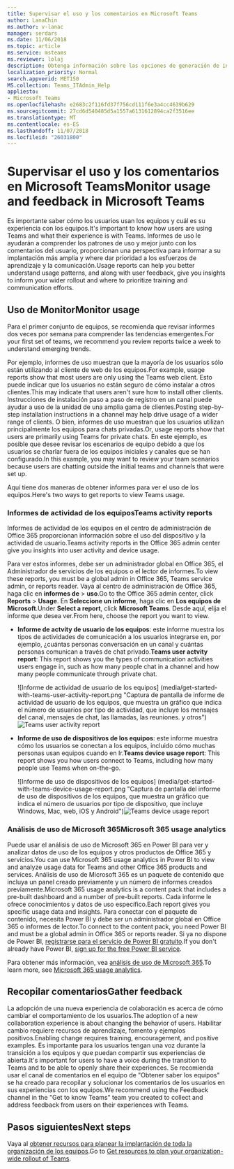 ```yaml
---
title: Supervisar el uso y los comentarios en Microsoft Teams
author: LanaChin
ms.author: v-lanac
manager: serdars
ms.date: 11/06/2018
ms.topic: article
ms.service: msteams
ms.reviewer: lolaj
description: Obtenga información sobre las opciones de generación de informes disponibles para ver cómo los usuarios usan Microsoft Teams y recopilan opiniones sobre experiencias de usuario.
localization_priority: Normal
search.appverid: MET150
MS.collection: Teams_ITAdmin_Help
appliesto:
- Microsoft Teams
ms.openlocfilehash: e2683c2f116fd37f756cd111f6e3a4cc4639b629
ms.sourcegitcommit: 27cd6d540485d5a1557a6131612894ca2f3516ee
ms.translationtype: MT
ms.contentlocale: es-ES
ms.lasthandoff: 11/07/2018
ms.locfileid: "26031800"
---
```

# <a name="monitor-usage-and-feedback-in-microsoft-teams"></a><span data-ttu-id="0591e-103">Supervisar el uso y los comentarios en Microsoft Teams</span><span class="sxs-lookup"><span data-stu-id="0591e-103">Monitor usage and feedback in Microsoft Teams</span></span>
<span data-ttu-id="0591e-104">Es importante saber cómo los usuarios usan los equipos y cuál es su experiencia con los equipos.</span><span class="sxs-lookup"><span data-stu-id="0591e-104">It's important to know how users are using Teams and what their experience is with Teams.</span></span> <span data-ttu-id="0591e-105">Informes de uso le ayudarán a comprender los patrones de uso y mejor junto con los comentarios del usuario, proporcionan una perspectiva para informar a su implantación más amplia y where dar prioridad a los esfuerzos de aprendizaje y la comunicación.</span><span class="sxs-lookup"><span data-stu-id="0591e-105">Usage reports can help you better understand usage patterns, and along with user feedback, give you insights to inform your wider rollout and where to prioritize training and communication efforts.</span></span>

## <a name="monitor-usage"></a><span data-ttu-id="0591e-106">Uso de Monitor</span><span class="sxs-lookup"><span data-stu-id="0591e-106">Monitor usage</span></span>
<span data-ttu-id="0591e-107">Para el primer conjunto de equipos, se recomienda que revisar informes dos veces por semana para comprender las tendencias emergentes.</span><span class="sxs-lookup"><span data-stu-id="0591e-107">For your first set of teams, we recommend you review reports twice a week to understand emerging trends.</span></span> 

<span data-ttu-id="0591e-108">Por ejemplo, informes de uso muestran que la mayoría de los usuarios sólo están utilizando al cliente de web de los equipos.</span><span class="sxs-lookup"><span data-stu-id="0591e-108">For example, usage reports show that most users are only using the Teams web client.</span></span> <span data-ttu-id="0591e-109">Esto puede indicar que los usuarios no están seguro de cómo instalar a otros clientes.</span><span class="sxs-lookup"><span data-stu-id="0591e-109">This may indicate that users aren't sure how to install other clients.</span></span> <span data-ttu-id="0591e-110">Instrucciones de instalación paso a paso de registro en un canal puede ayudar a uso de la unidad de una amplia gama de clientes.</span><span class="sxs-lookup"><span data-stu-id="0591e-110">Posting step-by-step installation instructions in a channel may help drive usage of a wider range of clients.</span></span> <span data-ttu-id="0591e-111">O bien, informes de uso muestran que los usuarios utilizan principalmente los equipos para chats privadas.</span><span class="sxs-lookup"><span data-stu-id="0591e-111">Or, usage reports show that users are primarily using Teams for private chats.</span></span> <span data-ttu-id="0591e-112">En este ejemplo, es posible que desee revisar los escenarios de equipo debido a que los usuarios se charlar fuera de los equipos iniciales y canales que se han configurado.</span><span class="sxs-lookup"><span data-stu-id="0591e-112">In this example, you may want to review your team scenarios because users are chatting outside the initial teams and channels that were set up.</span></span> 

<span data-ttu-id="0591e-113">Aquí tiene dos maneras de obtener informes para ver el uso de los equipos.</span><span class="sxs-lookup"><span data-stu-id="0591e-113">Here's two ways to get reports to view Teams usage.</span></span> 

### <a name="teams-activity-reports"></a><span data-ttu-id="0591e-114">Informes de actividad de los equipos</span><span class="sxs-lookup"><span data-stu-id="0591e-114">Teams activity reports</span></span> 
<span data-ttu-id="0591e-115">Informes de actividad de los equipos en el centro de administración de Office 365 proporcionan información sobre el uso del dispositivo y la actividad de usuario.</span><span class="sxs-lookup"><span data-stu-id="0591e-115">Teams activity reports in the Office 365 admin center give you insights into user activity and device usage.</span></span> 

<span data-ttu-id="0591e-116">Para ver estos informes, debe ser un administrador global en Office 365, el Administrador de servicios de los equipos o el lector de informes.</span><span class="sxs-lookup"><span data-stu-id="0591e-116">To view these reports, you must be a global admin in Office 365, Teams service admin, or reports reader.</span></span> <span data-ttu-id="0591e-117">Vaya al centro de administración de Office 365, haga clic en **informes de** > **uso**.</span><span class="sxs-lookup"><span data-stu-id="0591e-117">Go to the Office 365 admin center, click **Reports** > **Usage**.</span></span> <span data-ttu-id="0591e-118">En **Seleccione un informe**, haga clic en **Los equipos de Microsoft**.</span><span class="sxs-lookup"><span data-stu-id="0591e-118">Under **Select a report**, click **Microsoft Teams**.</span></span> <span data-ttu-id="0591e-119">Desde aquí, elija el informe que desea ver.</span><span class="sxs-lookup"><span data-stu-id="0591e-119">From here, choose the report you want to view.</span></span>

- <span data-ttu-id="0591e-120">**Informe de actvity de usuario de los equipos**: este informe muestra los tipos de actividades de comunicación a los usuarios integrarse en, por ejemplo, ¿cuántas personas conversación en un canal y cuántas personas comunican a través de chat privado.</span><span class="sxs-lookup"><span data-stu-id="0591e-120">**Teams user actvity report**: This report shows you the types of communication activities users engage in, such as how many people chat in a channel and how many people communicate through private chat.</span></span>  

    <span data-ttu-id="0591e-121">![Informe de actividad de usuario de los equipos] (media/get-started-with-teams-user-activity-report.png "Captura de pantalla de informe de actividad de usuario de los equipos, que muestra un gráfico que indica el número de usuarios por tipo de actividad, que incluye los mensajes del canal, mensajes de chat, las llamadas, las reuniones. y otros")</span><span class="sxs-lookup"><span data-stu-id="0591e-121">![Teams user activity report](media/get-started-with-teams-user-activity-report.png "Screen shot of the Teams user activity report, showing a graph that indicates the number of users by activity type, which includes channel messages, chat messages, calls, meetings. and other")</span></span> 
- <span data-ttu-id="0591e-122">**Informe de uso de dispositivos de los equipos**: este informe muestra cómo los usuarios se conectan a los equipos, incluido cómo muchas personas usan equipos cuando en Ir.</span><span class="sxs-lookup"><span data-stu-id="0591e-122">**Teams device usage report**: This report shows you how users connect to Teams, including how many people use Teams when on-the-go.</span></span>

     <span data-ttu-id="0591e-123">![Informe de uso de dispositivos de los equipos] (media/get-started-with-teams-device-usage-report.png "Captura de pantalla del informe de uso de dispositivos de los equipos, que muestra un gráfico que indica el número de usuarios por tipo de dispositivo, que incluye Windows, Mac, web, iOS y Android")</span><span class="sxs-lookup"><span data-stu-id="0591e-123">![Teams device usage report](media/get-started-with-teams-device-usage-report.png "Screen shot of the Teams device usage report, showing a graph that indicates the number of users by device type, which includes Windows, Mac, web, iOS, and Android")</span></span>  

### <a name="microsoft-365-usage-analytics"></a><span data-ttu-id="0591e-124">Análisis de uso de Microsoft 365</span><span class="sxs-lookup"><span data-stu-id="0591e-124">Microsoft 365 usage analytics</span></span>

<span data-ttu-id="0591e-125">Puede usar el análisis de uso de Microsoft 365 en Power BI para ver y analizar datos de uso de los equipos y otros productos de Office 365 y servicios.</span><span class="sxs-lookup"><span data-stu-id="0591e-125">You can use Microsoft 365 usage analytics in Power BI to view and analyze usage data for Teams and other Office 365 products and services.</span></span> <span data-ttu-id="0591e-126">Análisis de uso de Microsoft 365 es un paquete de contenido que incluya un panel creado previamente y un número de informes creados previamente.</span><span class="sxs-lookup"><span data-stu-id="0591e-126">Microsoft 365 usage analytics is a content pack that includes a pre-built dashboard and a number of pre-built reports.</span></span> <span data-ttu-id="0591e-127">Cada informe le ofrece conocimientos y datos de uso específico.</span><span class="sxs-lookup"><span data-stu-id="0591e-127">Each report gives you specific usage data and insights.</span></span> <span data-ttu-id="0591e-128">Para conectar con el paquete de contenido, necesita Power BI y debe ser un administrador global en Office 365 o informes de lector.</span><span class="sxs-lookup"><span data-stu-id="0591e-128">To connect to the content pack, you need Power BI and must be a global admin in Office 365 or reports reader.</span></span> <span data-ttu-id="0591e-129">Si ya no dispone de Power BI, [registrarse para el servicio de Power BI gratuito](https://powerbi.microsoft.com).</span><span class="sxs-lookup"><span data-stu-id="0591e-129">If you don't already have Power BI, [sign up for the free Power BI service](https://powerbi.microsoft.com).</span></span> 

<span data-ttu-id="0591e-130">Para obtener más información, vea [análisis de uso de Microsoft 365](https://support.office.com/article/Microsoft-365-usage-analytics-77ff780d-ab19-4553-adea-09cb65ad0f1f).</span><span class="sxs-lookup"><span data-stu-id="0591e-130">To learn more, see [Microsoft 365 usage analytics](https://support.office.com/article/Microsoft-365-usage-analytics-77ff780d-ab19-4553-adea-09cb65ad0f1f).</span></span> 

## <a name="gather-feedback"></a><span data-ttu-id="0591e-131">Recopilar comentarios</span><span class="sxs-lookup"><span data-stu-id="0591e-131">Gather feedback</span></span>
<span data-ttu-id="0591e-132">La adopción de una nueva experiencia de colaboración es acerca de cómo cambiar el comportamiento de los usuarios.</span><span class="sxs-lookup"><span data-stu-id="0591e-132">The adoption of a new collaboration experience is about changing the behavior of users.</span></span> <span data-ttu-id="0591e-133">Habilitar cambio requiere recursos de aprendizaje, fomento y ejemplos positivos.</span><span class="sxs-lookup"><span data-stu-id="0591e-133">Enabling change requires training, encouragement, and positive examples.</span></span> <span data-ttu-id="0591e-134">Es importante para los usuarios tengan una voz durante la transición a los equipos y que puedan compartir sus experiencias de abierta.</span><span class="sxs-lookup"><span data-stu-id="0591e-134">It's important for users to have a voice during the transition to Teams and to be able to openly share their experiences.</span></span> <span data-ttu-id="0591e-135">Se recomienda usar el canal de comentarios en el equipo de "Obtener saber los equipos" se ha creado para recopilar y solucionar los comentarios de los usuarios en sus experiencias con los equipos.</span><span class="sxs-lookup"><span data-stu-id="0591e-135">We recommend using the Feedback channel in the "Get to know Teams" team you created to collect and address feedback from users on their experiences with Teams.</span></span> 

## <a name="next-steps"></a><span data-ttu-id="0591e-136">Pasos siguientes</span><span class="sxs-lookup"><span data-stu-id="0591e-136">Next steps</span></span>
<span data-ttu-id="0591e-137">Vaya al [obtener recursos para planear la implantación de toda la organización de los equipos](get-started-with-teams-resources-for-org-wide-rollout.md).</span><span class="sxs-lookup"><span data-stu-id="0591e-137">Go to [Get resources to plan your organization-wide rollout of Teams](get-started-with-teams-resources-for-org-wide-rollout.md).</span></span>
